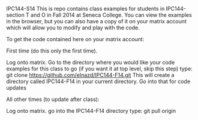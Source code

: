 IPC144-S14
This is repo contains class examples for students in IPC144-section T  and O in Fall 2014 at Seneca College. You can view the examples in the browser, but you can also have a copy of it on your matrix account which will allow you to modify and play with the code.

To get the code contained here on your matrix account:

First time (do this only the first time).

Log onto matrix.
Go to the directory where you would like your code examples for this class to go (if you want it at top level, skip this step)
type: git clone https://github.com/elnazd/IPC144-F14.git
This will create a directory called IPC144-F14 in your current directory. Go into that for code updates

All other times (to update after class):

Log onto matrix.
go into the IPC144-F14 directory
type: git pull origin
